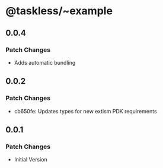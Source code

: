 # @taskless/~example

## 0.0.4

### Patch Changes

- Adds automatic bundling

## 0.0.2

### Patch Changes

- cb650fe: Updates types for new extism PDK requirements

## 0.0.1

### Patch Changes

- Initial Version
